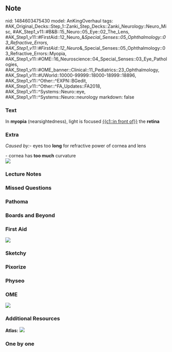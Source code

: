 ## Note
nid: 1484603475430
model: AnKingOverhaul
tags: #AK_Original_Decks::Step_1::Zanki_Step_Decks::Zanki_Neurology::Neuro_Misc, #AK_Step1_v11::#B&B::15_Neuro::05_Eye::02_The_Lens, #AK_Step1_v11::#FirstAid::12_Neuro_&_Special_Senses::05_Ophthalmology::03_Refractive_Errors, #AK_Step1_v11::#FirstAid::12_Neuro_&_Special_Senses::05_Ophthalmology::03_Refractive_Errors::Myopia, #AK_Step1_v11::#OME::16_Neuroscience::04_Special_Senses::03_Eye_Pathologies, #AK_Step1_v11::#OME_banner::Clinical::11_Pediatrics::23_Ophthalmology, #AK_Step1_v11::#UWorld::10000-99999::18000-18999::18896, #AK_Step1_v11::^Other::^EXPN::BGedit, #AK_Step1_v11::^Other::^FA_Updates::FA2018, #AK_Step1_v11::^Systems::Neuro::eye, #AK_Step1_v11::^Systems::Neuro::neurology
markdown: false

### Text
<div>
  In <b>myopia</b> (nearsightedness), light is focused <u>{{c1::in
  front of}}</u> the <b>retina</b>
</div>

### Extra
<i>Caused by:</i>- eyes too <b>long</b> for refractive power of
cornea and lens
<div>
  - cornea has <b>too much</b> curvature
  <div><img src="paste-47863115546625.jpg"></div>
</div>

### Lecture Notes


### Missed Questions


### Pathoma


### Boards and Beyond


### First Aid
<img src="tmpPGFYLd.png">

### Sketchy


### Pixorize


### Physeo


### OME
<div class="ome-widget">
  <a href=
  "https://onlinemeded.org/spa/pediatrics/ophthalmology/acquire?ref=anki">
  <img src="_OME_AnkiFlashcards_Lesson_4.png"></a>
</div>

### Additional Resources
<b>Atlas:</b> <img src="tmpLZEeQu.png">

### One by one

